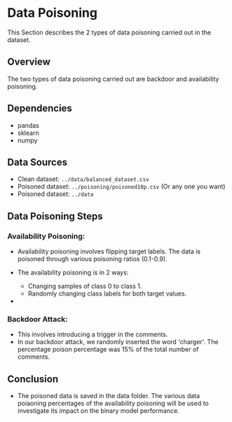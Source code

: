 # Data Poisoning

This Section describes the 2 types of data poisoning carried out in the dataset.

## Overview

The two types of data poisoning carried out are backdoor and availability poisoning.

## Dependencies
- pandas
- sklearn
- numpy

## Data Sources

- Clean dataset: `../data/balanced_dataset.csv`
- Poisoned dataset: `../poisoning/poisoned10p.csv` (Or any one you want)
- Poisoned dataset: `../data`
## Data Poisoning Steps
### Availability Poisoning:
- Availability poisoning involves flipping target labels. The data is poisoned through various poisoning ratios (0.1-0.9).​
- The availability poisoning is  in 2 ways:​

  - Changing samples of class 0 to class 1.​
  - Randomly changing class labels for both target values.​
- 
### Backdoor Attack:
- This involves introducing a trigger in the comments.
- In our backdoor attack, we randomly inserted the word 'charger'. The percentage poison percentage was 15% of the total number of comments.

## Conclusion
- The poisoned data is saved in the data folder. The various data poiaoning percentages of the availability poisoning will be used to investigate its impact on the binary model performance.


